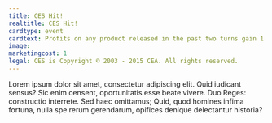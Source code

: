 ```yaml
---
title: CES Hit!
realtitle: CES Hit!
cardtype: event
cardtext: Profits on any product released in the past two turns gain 1 for the next two turns.
image: 
marketingcost: 1
legal: CES is Copyright © 2003 - 2015 CEA. All rights reserved.
---
```

Lorem ipsum dolor sit amet, consectetur adipiscing elit. Quid iudicant sensus? Sic enim censent, oportunitatis esse beate vivere. Duo Reges: constructio interrete. Sed haec omittamus; Quid, quod homines infima fortuna, nulla spe rerum gerendarum, opifices denique delectantur historia?
